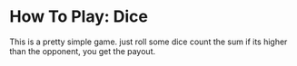 # How To Play: **Dice**

This is a pretty simple game. just roll some dice count the sum if its higher than the opponent, you get the payout.
